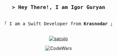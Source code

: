 <!-- Intro  -->
<h3 align="center">
        <samp>&gt; Hey There!, I am
                <b>Igor Guryan</b>
        </samp>
</h3>


<p align="center"> 
  <samp>
    <br>
    「 I am a Swift Developer from <b>Krasnodar</b> 」
    <br>
    <br>
  </samp>
</p>


<p align="center"> 
        <a href="https://sacujo.t.me" target="blank">
          <img src="https://img.shields.io/badge/Telegram-2CA5E0?style=for-the-badge&logo=telegram&logoColor=white" alt="sacujo" />
        </a>
</p>

<p align="center"> 
          <img src="https://www.codewars.com/users/Sacujo/badges/small" alt="CodeWars" />
</p>
